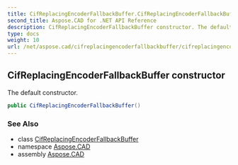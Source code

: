 ```yaml
---
title: CifReplacingEncoderFallbackBuffer.CifReplacingEncoderFallbackBuffer
second_title: Aspose.CAD for .NET API Reference
description: CifReplacingEncoderFallbackBuffer constructor. The default constructor
type: docs
weight: 10
url: /net/aspose.cad/cifreplacingencoderfallbackbuffer/cifreplacingencoderfallbackbuffer/
---
```

## CifReplacingEncoderFallbackBuffer constructor

The default constructor.

```csharp
public CifReplacingEncoderFallbackBuffer()
```

### See Also

* class [CifReplacingEncoderFallbackBuffer](../)
* namespace [Aspose.CAD](../../cifreplacingencoderfallbackbuffer/)
* assembly [Aspose.CAD](../../../)



